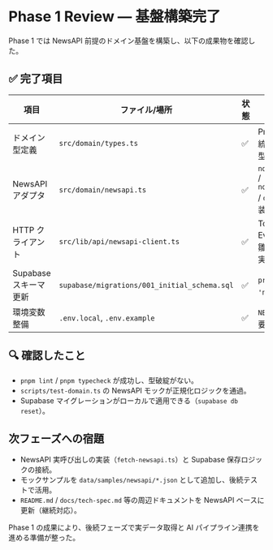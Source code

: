 # Phase 1 Review — 基盤構築完了

Phase 1 では NewsAPI 前提のドメイン基盤を構築し、以下の成果物を確認した。

## ✅ 完了項目
| 項目 | ファイル/場所 | 状態 | 備考 |
| --- | --- | --- | --- |
| ドメイン型定義 | `src/domain/types.ts` | ✅ | Provider を `'newsapi'` に統一。`SourceItem` など全型を NewsAPI 用に更新。 |
| NewsAPI アダプタ | `src/domain/newsapi.ts` | ✅ | `normalizeNewsApiArticle` / `normalizeNewsApiResponse` / `detectNewsApiGenre` を実装。 |
| HTTP クライアント | `src/lib/api/newsapi-client.ts` | ✅ | Top Headlines / Everything のページング雛形と API キー読み込みを実装。 |
| Supabase スキーマ更新 | `supabase/migrations/001_initial_schema.sql` | ✅ | `provider` CHECK を `'newsapi'` に変更。 |
| 環境変数整備 | `.env.local`, `.env.example` | ✅ | `NEWS_API_KEY` を追加、不要キーを削除。 |

## 🔍 確認したこと
- `pnpm lint` / `pnpm typecheck` が成功し、型破綻がない。
- `scripts/test-domain.ts` の NewsAPI モックが正規化ロジックを通過。
- Supabase マイグレーションがローカルで適用できる（`supabase db reset`）。

## 次フェーズへの宿題
- NewsAPI 実呼び出しの実装（`fetch-newsapi.ts`）と Supabase 保存ロジックの接続。
- モックサンプルを `data/samples/newsapi/*.json` として追加し、後続テストで活用。
- `README.md` / `docs/tech-spec.md` 等の周辺ドキュメントを NewsAPI ベースに更新（継続対応）。

Phase 1 の成果により、後続フェーズで実データ取得と AI パイプライン連携を進める準備が整った。
